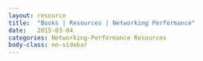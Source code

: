 ```yaml
---
layout: resource
title:  "Books | Resources | Networking Performance"
date:   2015-03-04
categories: Networking-Performance Resources
body-class: no-sidebar
---
```


